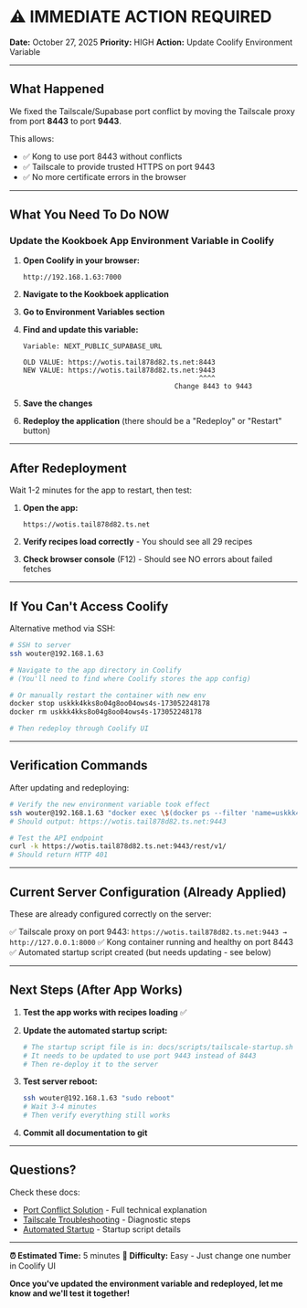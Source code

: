 # ⚠️ IMMEDIATE ACTION REQUIRED

**Date:** October 27, 2025
**Priority:** HIGH
**Action:** Update Coolify Environment Variable

---

## What Happened

We fixed the Tailscale/Supabase port conflict by moving the Tailscale proxy from port **8443** to port **9443**.

This allows:
- ✅ Kong to use port 8443 without conflicts
- ✅ Tailscale to provide trusted HTTPS on port 9443
- ✅ No more certificate errors in the browser

---

## What You Need To Do NOW

### Update the Kookboek App Environment Variable in Coolify

1. **Open Coolify in your browser:**
   ```
   http://192.168.1.63:7000
   ```

2. **Navigate to the Kookboek application**

3. **Go to Environment Variables section**

4. **Find and update this variable:**
   ```
   Variable: NEXT_PUBLIC_SUPABASE_URL

   OLD VALUE: https://wotis.tail878d82.ts.net:8443
   NEW VALUE: https://wotis.tail878d82.ts.net:9443
                                              ^^^^
                                        Change 8443 to 9443
   ```

5. **Save the changes**

6. **Redeploy the application** (there should be a "Redeploy" or "Restart" button)

---

## After Redeployment

Wait 1-2 minutes for the app to restart, then test:

1. **Open the app:**
   ```
   https://wotis.tail878d82.ts.net
   ```

2. **Verify recipes load correctly** - You should see all 29 recipes

3. **Check browser console** (F12) - Should see NO errors about failed fetches

---

## If You Can't Access Coolify

Alternative method via SSH:

```bash
# SSH to server
ssh wouter@192.168.1.63

# Navigate to the app directory in Coolify
# (You'll need to find where Coolify stores the app config)

# Or manually restart the container with new env
docker stop uskkk4kks8o04g8oo04ows4s-173052248178
docker rm uskkk4kks8o04g8oo04ows4s-173052248178

# Then redeploy through Coolify UI
```

---

## Verification Commands

After updating and redeploying:

```bash
# Verify the new environment variable took effect
ssh wouter@192.168.1.63 "docker exec \$(docker ps --filter 'name=uskkk4' -q) printenv NEXT_PUBLIC_SUPABASE_URL"
# Should output: https://wotis.tail878d82.ts.net:9443

# Test the API endpoint
curl -k https://wotis.tail878d82.ts.net:9443/rest/v1/
# Should return HTTP 401
```

---

## Current Server Configuration (Already Applied)

These are already configured correctly on the server:

✅ Tailscale proxy on port 9443: `https://wotis.tail878d82.ts.net:9443 → http://127.0.0.1:8000`
✅ Kong container running and healthy on port 8443
✅ Automated startup script created (but needs updating - see below)

---

## Next Steps (After App Works)

1. **Test the app works with recipes loading** ✅

2. **Update the automated startup script:**
   ```bash
   # The startup script file is in: docs/scripts/tailscale-startup.sh
   # It needs to be updated to use port 9443 instead of 8443
   # Then re-deploy it to the server
   ```

3. **Test server reboot:**
   ```bash
   ssh wouter@192.168.1.63 "sudo reboot"
   # Wait 3-4 minutes
   # Then verify everything still works
   ```

4. **Commit all documentation to git**

---

## Questions?

Check these docs:
- [Port Conflict Solution](PORT-CONFLICT-SOLUTION.md) - Full technical explanation
- [Tailscale Troubleshooting](TAILSCALE-SUPABASE-TROUBLESHOOTING.md) - Diagnostic steps
- [Automated Startup](AUTOMATED-STARTUP-SETUP.md) - Startup script details

---

**⏰ Estimated Time:** 5 minutes
**🔧 Difficulty:** Easy - Just change one number in Coolify UI

**Once you've updated the environment variable and redeployed, let me know and we'll test it together!**
